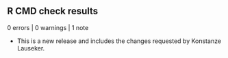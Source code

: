 ## R CMD check results

0 errors | 0 warnings | 1 note

* This is a new release and includes the changes requested by Konstanze Lauseker.
